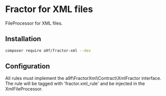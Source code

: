 # Fractor for XML files

FileProcessor for XML files.

## Installation

```bash
composer require a9f/fractor-xml --dev
```

## Configuration

All rules must implement the a9f\FractorXml\Contract\XmlFractor interface.
The rule will be tagged with 'fractor.xml_rule' and be injected in the XmlFileProcessor.
